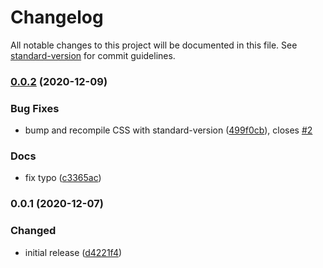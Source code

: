 # Changelog

All notable changes to this project will be documented in this file. See [standard-version](https://github.com/conventional-changelog/standard-version) for commit guidelines.

### [0.0.2](https://github.com/ArmandPhilippot/wordpress-boilerplate/compare/v0.0.1...v0.0.2) (2020-12-09)


### Bug Fixes

* bump and recompile CSS with standard-version ([499f0cb](https://github.com/ArmandPhilippot/wordpress-boilerplate/commit/499f0cb92604f79bab74828a573b4465d7991232)), closes [#2](https://github.com/ArmandPhilippot/wordpress-boilerplate/issues/2)


### Docs

* fix typo ([c3365ac](https://github.com/ArmandPhilippot/wordpress-boilerplate/commit/c3365accbc3f06066b0da8eedaf0fcdf114c3425))

### 0.0.1 (2020-12-07)


### Changed

* initial release ([d4221f4](https://github.com/ArmandPhilippot/wordpress-boilerplate/commit/d4221f4e076acde8505d772b4f362c7a68fabb76))
